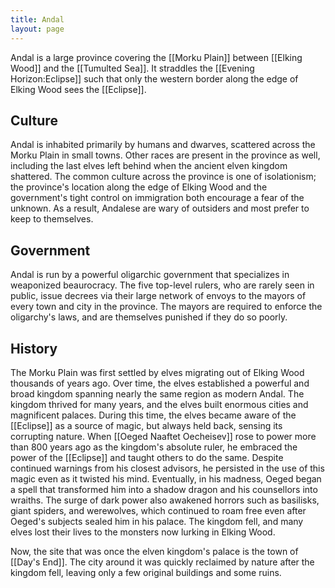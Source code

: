 ```yaml
---
title: Andal
layout: page
---
```


Andal is a large province covering the [[Morku Plain]] between [[Elking Wood]] and the [[Tumulted Sea]]. It straddles the [[Evening Horizon:Eclipse]] such that only the western border along the edge of Elking Wood sees the [[Eclipse]].

## Culture

Andal is inhabited primarily by humans and dwarves, scattered across the Morku Plain in small towns. Other races are present in the province as well, including the last elves left behind when the ancient elven kingdom shattered. The common culture across the province is one of isolationism; the province's location along the edge of Elking Wood and the government's tight control on immigration both encourage a fear of the unknown. As a result, Andalese are wary of outsiders and most prefer to keep to themselves.

## Government

Andal is run by a powerful oligarchic government that specializes in weaponized beaurocracy. The five top-level rulers, who are rarely seen in public, issue decrees via their large network of envoys to the mayors of every town and city in the province. The mayors are required to enforce the oligarchy's laws, and are themselves punished if they do so poorly.

## History

The Morku Plain was first settled by elves migrating out of Elking Wood thousands of years ago. Over time, the elves established a powerful and broad kingdom spanning nearly the same region as modern Andal. The kingdom thrived for many years, and the elves built enormous cities and magnificent palaces. During this time, the elves became aware of the [[Eclipse]] as a source of magic, but always held back, sensing its corrupting nature. When [[Oeged Naaftet Oecheisev]] rose to power more than 800 years ago as the kingdom's absolute ruler, he embraced the power of the [[Eclipse]] and taught others to do the same. Despite continued warnings from his closest advisors, he persisted in the use of this magic even as it twisted his mind. Eventually, in his madness, Oeged began a spell that transformed him into a shadow dragon and his counsellors into wraiths. The surge of dark power also awakened horrors such as basilisks, giant spiders, and werewolves, which continued to roam free even after Oeged's subjects sealed him in his palace. The kingdom fell, and many elves lost their lives to the monsters now lurking in Elking Wood.

Now, the site that was once the elven kingdom's palace is the town of [[Day's End]]. The city around it was quickly reclaimed by nature after the kingdom fell, leaving only a few original buildings and some ruins.
